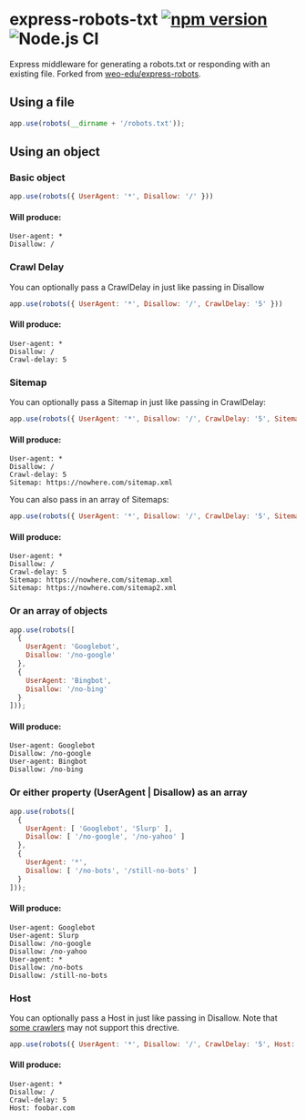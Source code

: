 # express-robots-txt [![npm version](https://badge.fury.io/js/express-robots-txt.svg)](https://badge.fury.io/js/express-robots-txt) ![Node.js CI](https://github.com/modosc/express-robots-txt/workflows/Node.js%20CI/badge.svg)

Express middleware for generating a robots.txt or responding with an existing file. Forked from [weo-edu/express-robots](https://github.com/weo-edu/express-robots).

## Using a file

```javascript
app.use(robots(__dirname + '/robots.txt'));
```

## Using an object

### Basic object

```javascript
app.use(robots({ UserAgent: '*', Disallow: '/' }))
```

#### Will produce:
```
User-agent: *
Disallow: /
```

### Crawl Delay
You can optionally pass a CrawlDelay in just like passing in Disallow

```javascript
app.use(robots({ UserAgent: '*', Disallow: '/', CrawlDelay: '5' }))
```

#### Will produce:
```
User-agent: *
Disallow: /
Crawl-delay: 5
```
### Sitemap
You can optionally pass a Sitemap in just like passing in CrawlDelay:


```javascript
app.use(robots({ UserAgent: '*', Disallow: '/', CrawlDelay: '5', Sitemap: 'https://nowhere.com/sitemap.xml' }))
```

#### Will produce:
```
User-agent: *
Disallow: /
Crawl-delay: 5
Sitemap: https://nowhere.com/sitemap.xml
```

You can also pass in an array of Sitemaps:

```javascript
app.use(robots({ UserAgent: '*', Disallow: '/', CrawlDelay: '5', Sitemap: ['https://nowhere.com/sitemap.xml', 'https://nowhere.com/sitemap2.xml'] }))
```

#### Will produce:
```
User-agent: *
Disallow: /
Crawl-delay: 5
Sitemap: https://nowhere.com/sitemap.xml
Sitemap: https://nowhere.com/sitemap2.xml
```

### Or an array of objects

```javascript
app.use(robots([
  {
    UserAgent: 'Googlebot',
    Disallow: '/no-google'
  },
  {
    UserAgent: 'Bingbot',
    Disallow: '/no-bing'
  }
]));
```

#### Will produce:
```
User-agent: Googlebot
Disallow: /no-google
User-agent: Bingbot
Disallow: /no-bing
```

### Or either property (UserAgent | Disallow) as an array

```javascript
app.use(robots([
  {
    UserAgent: [ 'Googlebot', 'Slurp' ],
    Disallow: [ '/no-google', '/no-yahoo' ]
  },
  {
    UserAgent: '*',
    Disallow: [ '/no-bots', '/still-no-bots' ]
  }
]));
```

#### Will produce:
```
User-agent: Googlebot
User-agent: Slurp
Disallow: /no-google
Disallow: /no-yahoo
User-agent: *
Disallow: /no-bots
Disallow: /still-no-bots
```

### Host
You can optionally pass a Host in just like passing in Disallow. Note that [some
crawlers](https://en.wikipedia.org/wiki/Robots_exclusion_standard#Host) may not
support this drective.

```javascript
app.use(robots({ UserAgent: '*', Disallow: '/', CrawlDelay: '5', Host: 'foobar.com' }))
```

#### Will produce:
```
User-agent: *
Disallow: /
Crawl-delay: 5
Host: foobar.com
```
